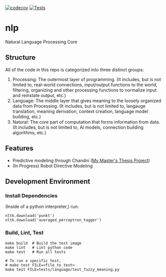 [![codecov](https://codecov.io/gh/nickumia/nlp/branch/main/graph/badge.svg?token=L79WK92RFM)](https://codecov.io/gh/nickumia/nlp)
[![Tests](https://github.com/nickumia/nlp/actions/workflows/commit.yml/badge.svg)](https://github.com/nickumia/nlp/actions/workflows/commit.yml)


# nlp
Natural Language Processing Core

## Structure

All of the code in this repo is categorized into three distinct groups:
1. Processing: The outermost layer of programming. (It includes, but is not limited to, real-world connections, input/output functions to the world, filtering, organizing and other processing functions to normalize input and reinstate output, etc.)
1. Language: The middle layer that gives meaning to the loosely organized data from Processing.  (It includes, but is not limited to, langauge translation, meaning derivation, context creation, language model building, etc.)
1. Natural: The core part of computation that forms information from data.  (It includes, but is not limited to, AI models, connection building algorithms, etc.)

## Features

- Predictive modeling through Chandni ([My Master's Thesis Project](https://kamutiv.com/static/thesis_public_release.pdf))
- (In Progress) Robot Directive Modeling

## Development Environment

### Install Dependencies

(Inside of a python interpreter,) run:
```
nltk.download('punkt')
nltk.download('averaged_perceptron_tagger')
```

### Build, Lint, Test
```
make build	# Build the test image
make lint	# Lint python code
make test	# Run all tests

# To run a specific test,
# make test FILE=<file_to_test>
make test FILE=tests/language/test_fuzzy_meaning.py
```
